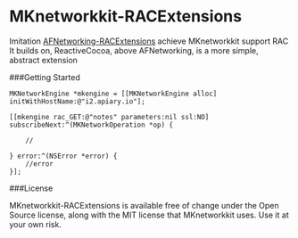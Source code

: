 MKnetworkkit-RACExtensions
==========================

Imitation [AFNetworking-RACExtensions](https://github.com/CodaFi/AFNetworking-RACExtensions) achieve MKnetworkkit support RAC 
It builds on, ReactiveCocoa, above AFNetworking, is a more simple, abstract extension 



###Getting Started

    MKNetworkEngine *mkengine = [[MKNetworkEngine alloc] initWithHostName:@"i2.apiary.io"];
    
    [[mkengine rac_GET:@"notes" parameters:nil ssl:NO] subscribeNext:^(MKNetworkOperation *op) {
  
        //
        
    } error:^(NSError *error) {
        //error
    }];
    
    
###License

MKnetworkkit-RACExtensions is available free of change under the Open Source license, along with the MIT license that MKnetworkkit uses. Use it at your own risk.
